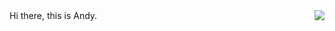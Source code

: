 <img align='right' src="https://github-readme-stats-git-masterrstaa-rickstaa.vercel.app/api?username=Xinjie-Chen&hide_border=true&show_icons=true&theme=dark">
Hi there, this is Andy.
